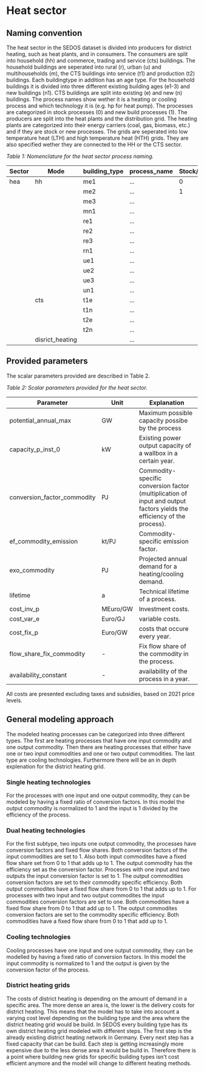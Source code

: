 # Heat sector

## Naming convention
The heat sector in the SEDOS dataset is divided into producers for district heating, such as heat plants, and in consumers. The consumers are split into household (hh) and commerce, trading and service (cts) buildings. The household buildings are seperated into rural (r), urban (u) and multihouseholds (m), the CTS buildings into service (t1) and production (t2) buildings. Each buildingtype in addition has an age type. For the household buildings it is divided into three different existing building ages (e1-3) and new buildings (n1). CTS buildings are split into existing (e) and new (n) buildings. The process names show wether it is a heating or cooling process and which technology it is (e.g. hp for heat pump). The processes are categorized in stock processes (0) and new build processes (1). The producers are split into the heat plants and the distribution grid. The heating plants are categorized into their energy carriers (coal, gas, biomass, etc.) and if they are stock or new processes. The grids are seperated into low temperature heat (LTH) and high temperature heat (HTH) grids. They are also specified wether they are connected to the HH or the CTS sector.

*Table 1: Nomenclature for the heat sector process naming.*

| Sector | Mode                 | building_type | process_name     |Stock/Expansion|
|--------|----------------------|---------------|------------------|---------------|
| hea    | hh                   | me1           | ...              | 0            |
|        |                      | me2           | ...              | 1             | 
|        |                      | me3           | ...             |                  | 
|        |                      | mn1           | ...             |                  | 
|        |                      | re1           | ...              |                  |
|        |                      | re2           | ...              |                  |
|        |                      | re3           | ...                 |                  |
|        |                      | rn1           | ...                 |                  |
|        |                      | ue1           | ...                 |                  |
|        |                      | ue2           | ...                 |                  |
|        |                      | ue3           | ...                 |                  |
|        |                      | un1           | ...                 |                  |
|        | cts                  | t1e           | ...                 |                  |
|        |                      | t1n           | ...                 |                  |
|        |                      | t2e           | ...                 |                  |
|        |                      | t2n           | ...                 |                  |
|        | disrict_heating      |               | ...                 |                  |


## Provided parameters

The scalar parameters provided are described in Table 2. 

*Table 2: Scalar parameters provided for the heat sector.*

| Parameter             | Unit                      | Explanation                                                                                               |
|-----------------------|---------------------------|-----------------------------------------------------------------------------------------------------------|
| potential_annual_max  | GW                        | Maximum possible capacity possibe by the process                                                        |
| capacity_p_inst_0     | kW                       | Existing power output capacity of a wallbox in a certain year.                                           |
| conversion_factor_commodity | PJ                 | Commodity-specific conversion factor (multiplication of input and output factors yields the efficiency of the process). |
| ef_commodity_emission | kt/PJ                    | Commodity-specific emission factor.                                                                      |
| exo_commodity         | PJ                       | Projected annual demand for a heating/cooling demand.                                                    |
| lifetime              | a                        | Technical lifetime of a process.                                                                         |
| cost_inv_p            | MEuro/GW                 | Investment costs.                                                                                        |
| cost_var_e            | Euro/GJ                  | variable costs.                                                                                          |
| cost_fix_p            | Euro/GW                  | costs that occure every year.                                                                            |
| flow_share_fix_commodity| -                       | Fix flow share of the commodity in the process.                                                          |
| availability_constant | -                        | availability of the process in a year.                                                          |



All costs are presented excluding taxes and subsidies, based on 2021 price levels.

## General modeling approach
The modeled heating processes can be categorized into three different types. The first are heating processes that have one input commodity and one output commodity. Then there are heating processes that either have one or two input commodities and one or two output commodities. The last type are cooling technologies. Furthermore there will be an in depth explenation for the district heating grid.

### Single heating technologies
For the processes with one input and one output commodity, they can be modeled by having a fixed ratio of conversion factors. In this model the output commodity is normalized to 1 and the input is 1 divided by the efficiency of the process.

### Dual heating technologies
For the first subtype, two inputs one output commodity, the processes have conversion factors and fixed flow shares. Both conversion factors of the input commodities are set to 1. Also both input commodites have a fixed flow share set from 0 to 1 that adds up to 1. The output commodity has the efficiency set as the conversion factor. Processes with one input and two outputs the input conversion factor is set to 1. The output commodities conversion factors are set to their commodity specific efficiency. Both output commodites have a fixed flow share from 0 to 1 that adds up to 1. For processes with two input and two output commodites the input commodities conversion factors are set to one. Both commodities have a fixed flow share from 0 to 1 that add up to 1. The output commodites conversion factors are set to the commodity specific efficiency. Both commodities have a fixed flow share from 0 to 1 that add up to 1. 

### Cooling technologies
Cooling processes have one input and one output commodity, they can be modelled by having a fixed ratio of conversion factors. In this model the input commodity is normalized to 1 and the output is given by the conversion factor of the process.

### District heating grids
The costs of district heating is depending on the amount of demand in a specific area. The more dense an area is, the lower is the delivery costs for district heating. This means that the model has to take into account a varying cost level depending on the building type and the area where the district heating grid would be build. In SEDOS every building type has its own district heating grid modeled with different steps. The first step is the already existing district heating network in Germany. Every next step has a fixed capacity that can be build. Each step is getting increasingly more expensive due to the less dense area it would be build in. Therefore there is a point where building new grids for specific building types isn't cost efficient anymore and the model will change to different heating methods.